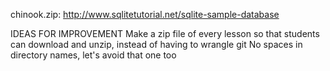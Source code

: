 
chinook.zip: http://www.sqlitetutorial.net/sqlite-sample-database


IDEAS FOR IMPROVEMENT
Make a zip file of every lesson so that students can download and unzip, instead of having to wrangle git
No spaces in directory names, let's avoid that one too
